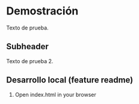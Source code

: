 # Demostración

Texto de prueba.

## Subheader

Texto de prueba 2.

## Desarrollo local (feature readme)

1. Open index.html in your browser
